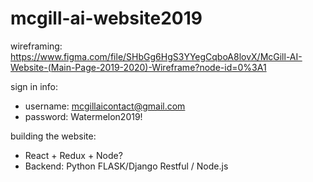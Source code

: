 # mcgill-ai-website2019

wireframing: https://www.figma.com/file/SHbGg6HgS3YYegCqboA8lovX/McGill-AI-Website-(Main-Page-2019-2020)-Wireframe?node-id=0%3A1

sign in info: 
- username: mcgillaicontact@gmail.com
- password: Watermelon2019!

building the website: 
- React + Redux + Node? 
- Backend: Python FLASK/Django Restful / Node.js
